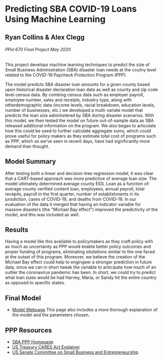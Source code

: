 # Predicting SBA COVID-19 Loans Using Machine Learning
## Ryan Collins & Alex Clegg
###### PPol 670 Final Project May 2020

This project develops machine learning techniques to predict the size of Small Business Administration (SBA) disaster
loan needs at the coutny level related to the COVID-19 Paycheck Protection Program (PPP).

The model predicts SBA disaster loan amounts for a given county based upon historical disaster declaration loan data as well as 
county and zip code level census data. By combing census data such as employer payroll, employee number, sales and receipts, 
industry type, along with otherdemographic data (income levels, racial breakdown, education levels, number of businesses, 
etc.) we developed a multi-variate model that predicts the loan size administered by SBA during disaster scenarios. 
With this model, we then tested the model on future out-of-sample data as SBA released additional information on the program. 
We also began to articulate how this could be used to further calculate aggregate sums, which could prove
useful for policy makers as they estimate total cost of programs such as PPP, which as we’ve seen in recent
days, have had significantly more demand than thought.

## Model Summary

After testing both a linear and decision-tree regression model, it was clear that a CART-based approach was more predictive of average loan size. The model ultimately determined average county EIDL Loan as a function of: average county verified content loan, employees, annual payroll, total recepits, payroll in the first quarter, number of establishments in its jursdiction, cases of COVID-19, and deaths from COVID-19. In our evaluation of the data it merged that having an indicator variable for massive disasters (the "Michael Bay effect") improved the predictivity of the model, and this was included as well. 

## Results

Having a model like this available to policymakers as they craft policy with as much as uncertainty as PPP would enable better policy outcomes and proper funding of programs, eliminating situtations similar to the one faced at the outset of this program. Moreover, we believe the creation of the Michael Bay effect could help to engingeer a stronger prediction in future data, since we can in short tweak the variable to anticipate how much of an outlier the coronavirus pandemic has been. In short, we could try to predict what loan sizes would be had Harvey, Maria, or Sandy hit the entire country as opposed to specific states.


## Final Model
* [Model Webpage](https://afclegg.github.io/final_project_repo/final.project1)
This page also includes a more thorough explanation of the model and the parameters chosen.

## PPP Resources
* [SBA PPP Homepage](https://www.sba.gov/funding-programs/loans/coronavirus-relief-options/paycheck-protection-program) 
* [US Treasury CARES Act Explainer](https://home.treasury.gov/policy-issues/cares/assistance-for-small-businesses)
* [US Senate Committee on Small Business and Entrepreneurship](https://www.sbc.senate.gov/public/index.cfm/paycheck-protection-program)
